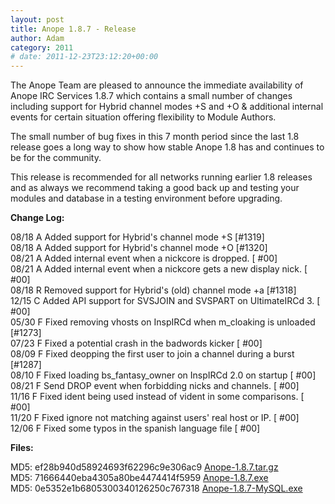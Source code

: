 ```yaml
---
layout: post
title: Anope 1.8.7 - Release
author: Adam
category: 2011
# date: 2011-12-23T23:12:20+00:00
---
```


The Anope Team are pleased to announce the immediate availability of Anope IRC Services 1.8.7 which contains a small number of changes including support for Hybrid channel modes +S and +O & additional internal events for certain situation offering flexibility to Module Authors.

The small number of bug fixes in this 7 month period since the last 1.8 release goes a long way to show how stable Anope 1.8 has and continues to be for the community.

This release is recommended for all networks running earlier 1.8 releases and as always we recommend taking a good back up and testing your modules and database in a testing environment before upgrading.


<b>Change Log:</b>

08/18 A Added support for Hybrid's channel mode +S [#1319]
<br/>
08/18 A Added support for Hybrid's channel mode +O [#1320]
<br/>
08/21 A Added internal event when a nickcore is dropped. [ #00]
<br/>
08/21 A Added internal event when a nickcore gets a new display nick. [ #00]
<br/>
08/18 R Removed support for Hybrid's (old) channel mode +a [#1318]
<br/>
12/15 C Added API support for SVSJOIN and SVSPART on UltimateIRCd 3. [ #00]
<br/>
05/30 F Fixed removing vhosts on InspIRCd when m_cloaking is unloaded [#1273]
<br/>
07/23 F Fixed a potential crash in the badwords kicker [ #00]
<br/>
08/09 F Fixed deopping the first user to join a channel during a burst [#1287]
<br/>
08/10 F Fixed loading bs_fantasy_owner on InspIRCd 2.0 on startup [ #00]
<br/>
08/21 F Send DROP event when forbidding nicks and channels. [ #00]
<br/>
11/16 F Fixed ident being used instead of vident in some comparisons. [ #00]
<br/>
11/20 F Fixed ignore not matching against users' real host or IP. [ #00]
<br/>
12/06 F Fixed some typos in the spanish language file [ #00]


<b>Files:</b>

MD5: ef28b940d58924693f62296c9e306ac9 <a href="https://sourceforge.net/projects/anope/files/anope-stable/Anope%201.8.7/anope-1.8.7.tar.gz/download">Anope-1.8.7.tar.gz</a><br/>
MD5: 71666440eba4305a80be4474414f5959 <a href="https://sourceforge.net/projects/anope/files/anope-stable/Anope%201.8.7/Anope-1.8.7.exe/download">Anope-1.8.7.exe</a><br/>
MD5: 0e5352e1b6805300340126250c767318 <a href="https://sourceforge.net/projects/anope/files/anope-stable/Anope%201.8.7/Anope-1.8.7-MySQL.exe/download">Anope-1.8.7-MySQL.exe</a><br/>
